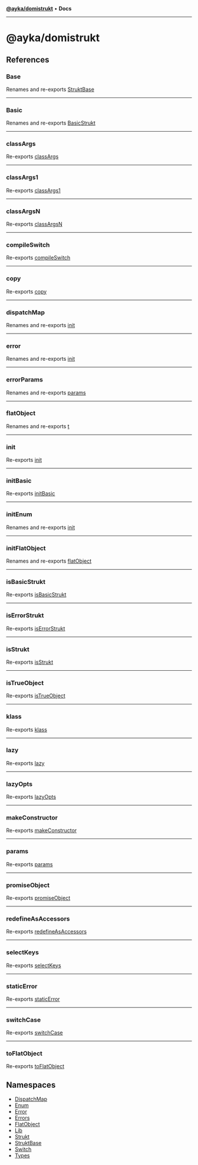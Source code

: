 [**@ayka/domistrukt**](README.md) • **Docs**

***

# @ayka/domistrukt

## References

### Base

Renames and re-exports [StruktBase](namespaces/StruktBase/classes/StruktBase.md)

***

### Basic

Renames and re-exports [BasicStrukt](namespaces/StruktBase/classes/BasicStrukt.md)

***

### classArgs

Re-exports [classArgs](namespaces/Types/type-aliases/classArgs.md)

***

### classArgs1

Re-exports [classArgs1](namespaces/Types/type-aliases/classArgs1.md)

***

### classArgsN

Re-exports [classArgsN](namespaces/Types/type-aliases/classArgsN.md)

***

### compileSwitch

Re-exports [compileSwitch](namespaces/Switch/functions/compileSwitch.md)

***

### copy

Re-exports [copy](namespaces/FlatObject/functions/copy.md)

***

### dispatchMap

Renames and re-exports [init](namespaces/DispatchMap/functions/init.md)

***

### error

Renames and re-exports [init](namespaces/Error/functions/init.md)

***

### errorParams

Renames and re-exports [params](namespaces/Error/type-aliases/params.md)

***

### flatObject

Renames and re-exports [t](namespaces/FlatObject/classes/t.md)

***

### init

Re-exports [init](namespaces/Strukt/functions/init.md)

***

### initBasic

Re-exports [initBasic](namespaces/Strukt/functions/initBasic.md)

***

### initEnum

Renames and re-exports [init](namespaces/Enum/functions/init.md)

***

### initFlatObject

Renames and re-exports [flatObject](namespaces/FlatObject/functions/flatObject.md)

***

### isBasicStrukt

Re-exports [isBasicStrukt](namespaces/Strukt/functions/isBasicStrukt.md)

***

### isErrorStrukt

Re-exports [isErrorStrukt](namespaces/Error/functions/isErrorStrukt.md)

***

### isStrukt

Re-exports [isStrukt](namespaces/Strukt/functions/isStrukt.md)

***

### isTrueObject

Re-exports [isTrueObject](namespaces/FlatObject/functions/isTrueObject.md)

***

### klass

Re-exports [klass](namespaces/Lib/functions/klass.md)

***

### lazy

Re-exports [lazy](namespaces/Lib/functions/lazy.md)

***

### lazyOpts

Re-exports [lazyOpts](namespaces/Lib/type-aliases/lazyOpts.md)

***

### makeConstructor

Re-exports [makeConstructor](namespaces/Lib/functions/makeConstructor.md)

***

### params

Re-exports [params](namespaces/Strukt/type-aliases/params.md)

***

### promiseObject

Re-exports [promiseObject](namespaces/Lib/functions/promiseObject.md)

***

### redefineAsAccessors

Re-exports [redefineAsAccessors](namespaces/Lib/functions/redefineAsAccessors.md)

***

### selectKeys

Re-exports [selectKeys](namespaces/Lib/functions/selectKeys.md)

***

### staticError

Re-exports [staticError](namespaces/Error/functions/staticError.md)

***

### switchCase

Re-exports [switchCase](namespaces/Switch/functions/switchCase.md)

***

### toFlatObject

Re-exports [toFlatObject](namespaces/FlatObject/functions/toFlatObject.md)

## Namespaces

- [DispatchMap](namespaces/DispatchMap/README.md)
- [Enum](namespaces/Enum/README.md)
- [Error](namespaces/Error/README.md)
- [Errors](namespaces/Errors/README.md)
- [FlatObject](namespaces/FlatObject/README.md)
- [Lib](namespaces/Lib/README.md)
- [Strukt](namespaces/Strukt/README.md)
- [StruktBase](namespaces/StruktBase/README.md)
- [Switch](namespaces/Switch/README.md)
- [Types](namespaces/Types/README.md)
